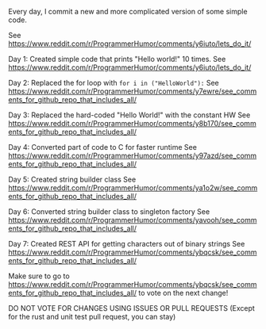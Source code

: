 Every day, I commit a new and more complicated version of some simple code. 

See https://www.reddit.com/r/ProgrammerHumor/comments/y6iuto/lets_do_it/

Day 1:
Created simple code that prints "Hello world!" 10 times.
See https://www.reddit.com/r/ProgrammerHumor/comments/y6iuto/lets_do_it/

Day 2:
Replaced the for loop with ```for i in ("HelloWorld"):```
See https://www.reddit.com/r/ProgrammerHumor/comments/y7ewre/see_comments_for_github_repo_that_includes_all/

Day 3:
Replaced the hard-coded "Hello World!" with the constant HW
See https://www.reddit.com/r/ProgrammerHumor/comments/y8b170/see_comments_for_github_repo_that_includes_all/

Day 4:
Converted part of code to C for faster runtime
See https://www.reddit.com/r/ProgrammerHumor/comments/y97azd/see_comments_for_github_repo_that_includes_all/

Day 5:
Created string builder class
See https://www.reddit.com/r/ProgrammerHumor/comments/ya1o2w/see_comments_for_github_repo_that_includes_all/

Day 6:
Converted string builder class to singleton factory
See https://www.reddit.com/r/ProgrammerHumor/comments/yavooh/see_comments_for_github_repo_that_includes_all/

Day 7:
Created REST API for getting characters out of binary strings
See https://www.reddit.com/r/ProgrammerHumor/comments/ybqcsk/see_comments_for_github_repo_that_includes_all/

Make sure to go to https://www.reddit.com/r/ProgrammerHumor/comments/ybqcsk/see_comments_for_github_repo_that_includes_all/ to vote on the next change!

DO NOT VOTE FOR CHANGES USING ISSUES OR PULL REQUESTS (Except for the rust and unit test pull request, you can stay)
